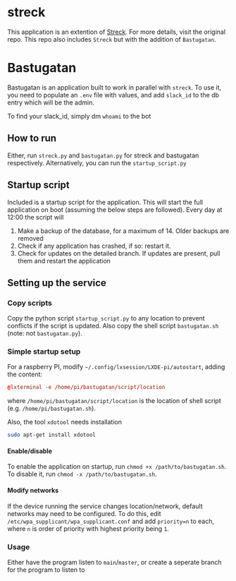 # streck

This application is an extention of [Streck](https://github.com/urdh/streck.git). For more details, visit the original repo. This repo also includes `Streck` but with the addition of `Bastugatan`.

# Bastugatan

Bastugatan is an application built to work in parallel with `streck`. To use it, you need to populate an `.env` file with values, and add `slack_id` to the db entry which will be the admin.

To find your slack_id, simply dm `whoami` to the bot

## How to run

Either, run `streck.py` and `bastugatan.py` for streck and bastugatan respectively. Alternatively, you can run the `startup_script.py`

## Startup script

Included is a startup script for the application. This will start the full application on boot (assuming the below steps are followed). Every day at 12:00 the script will

1. Make a backup of the database, for a maximum of 14. Older backups are removed
2. Check if any application has crashed, if so: restart it.
3. Check for updates on the detailed branch. If updates are present, pull them and restart the application

## Setting up the service

### Copy scripts

Copy the python script `startup_script.py` to any location to prevent conflicts if the script is updated. Also copy the shell script `bastugatan.sh` (note: not `bastugatan.py`).

### Simple startup setup

For a raspberry PI, modify `~/.config/lxsession/LXDE-pi/autostart`, adding the content:

```conf
@lxterminal -e /home/pi/bastugatan/script/location
```

where `/home/pi/bastugatan/script/location` is the location of shell script (e.g. `/home/pi/bastugatan.sh`).

Also, the tool `xdotool` needs installation

```sh
sudo apt-get install xdotool
```

#### Enable/disable

To enable the application on startup, run `chmod +x /path/to/bastugatan.sh`. To disable it, run `chmod -x /path/to/bastugatan.sh`.

#### Modify networks

If the device running the service changes location/network, default networks may need to be configured. To do this, edit `/etc/wpa_supplicant/wpa_supplicant.conf` and add `priority=n` to each, where `n` is order of priority with highest priority being `1`.

### Usage

Either have the program listen to `main`/`master`, or create a seperate branch for the program to listen to
